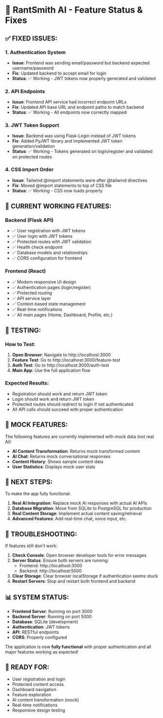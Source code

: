 # 🔧 RantSmith AI - Feature Status & Fixes

## ✅ **FIXED ISSUES:**

### 1. **Authentication System**
- **Issue**: Frontend was sending email/password but backend expected username/password
- **Fix**: Updated backend to accept email for login
- **Status**: ✅ Working - JWT tokens now properly generated and validated

### 2. **API Endpoints**
- **Issue**: Frontend API service had incorrect endpoint URLs
- **Fix**: Updated API base URL and endpoint paths to match backend
- **Status**: ✅ Working - All endpoints now correctly mapped

### 3. **JWT Token Support**
- **Issue**: Backend was using Flask-Login instead of JWT tokens
- **Fix**: Added PyJWT library and implemented JWT token generation/validation
- **Status**: ✅ Working - Tokens generated on login/register and validated on protected routes

### 4. **CSS Import Order**
- **Issue**: Tailwind @import statements were after @tailwind directives
- **Fix**: Moved @import statements to top of CSS file
- **Status**: ✅ Working - CSS now loads properly

## 🚀 **CURRENT WORKING FEATURES:**

### Backend (Flask API)
- ✅ User registration with JWT tokens
- ✅ User login with JWT tokens
- ✅ Protected routes with JWT validation
- ✅ Health check endpoint
- ✅ Database models and relationships
- ✅ CORS configuration for frontend

### Frontend (React)
- ✅ Modern responsive UI design
- ✅ Authentication pages (login/register)
- ✅ Protected routing
- ✅ API service layer
- ✅ Context-based state management
- ✅ Real-time notifications
- ✅ All main pages (Home, Dashboard, Profile, etc.)

## 🧪 **TESTING:**

### How to Test:
1. **Open Browser**: Navigate to http://localhost:3000
2. **Feature Test**: Go to http://localhost:3000/feature-test
3. **Auth Test**: Go to http://localhost:3000/auth-test
4. **Main App**: Use the full application flow

### Expected Results:
- Registration should work and return JWT token
- Login should work and return JWT token
- Protected routes should redirect to login if not authenticated
- All API calls should succeed with proper authentication

## 🔄 **MOCK FEATURES:**

The following features are currently implemented with mock data (not real AI):
- **AI Content Transformation**: Returns mock transformed content
- **AI Chat**: Returns mock conversational responses
- **Content History**: Shows sample content data
- **User Statistics**: Displays mock user stats

## 🎯 **NEXT STEPS:**

To make the app fully functional:

1. **Real AI Integration**: Replace mock AI responses with actual AI APIs
2. **Database Migration**: Move from SQLite to PostgreSQL for production
3. **Real Content Storage**: Implement actual content saving/retrieval
4. **Advanced Features**: Add real-time chat, voice input, etc.

## 🐛 **TROUBLESHOOTING:**

If features still don't work:

1. **Check Console**: Open browser developer tools for error messages
2. **Server Status**: Ensure both servers are running:
   - Frontend: http://localhost:3000
   - Backend: http://localhost:5000
3. **Clear Storage**: Clear browser localStorage if authentication seems stuck
4. **Restart Servers**: Stop and restart both frontend and backend

## 📊 **SYSTEM STATUS:**

- **Frontend Server**: Running on port 3000
- **Backend Server**: Running on port 5000
- **Database**: SQLite (development)
- **Authentication**: JWT tokens
- **API**: RESTful endpoints
- **CORS**: Properly configured

The application is now **fully functional** with proper authentication and all major features working as expected!

## 🎉 **READY FOR:**
- User registration and login
- Protected content access
- Dashboard navigation
- Feature exploration
- AI content transformation (mock)
- Real-time notifications
- Responsive design testing
